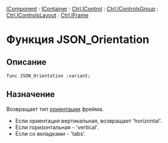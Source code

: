 ﻿---
Link: .Ctrl.IFrame.@JSON_Orientation
---

[IComponent](topic:Com.Custom.ComClasses.IComponent.Default) :
[IContainer](topic:Com.Custom.ComClasses.IContainer.Default) :
[Ctrl.IControl](topic:Com.Custom.ComClasses.Ctrl.IControl.Default) :
[Ctrl.IControlsGroup](topic:Com.Custom.ComClasses.Ctrl.IControlsGroup.Default) :
[Ctrl.IControlsLayout](topic:Com.Custom.ComClasses.Ctrl.IControlsLayout.Default) :
[Ctrl.IFrame](Default)

# Функция JSON_Orientation

## Описание

    func JSON_Orientation :variant;

## Назначение

Возвращает тип [ориентации](topic:.Custom.ComClasses.Ctrl.IFrame.Orientation) фрейма.

* Если ориентация вертикальная, возвращает 'horizontal'.
* Если горизонтальная - 'vertical'.
* Если со вкладками - 'tabs'.